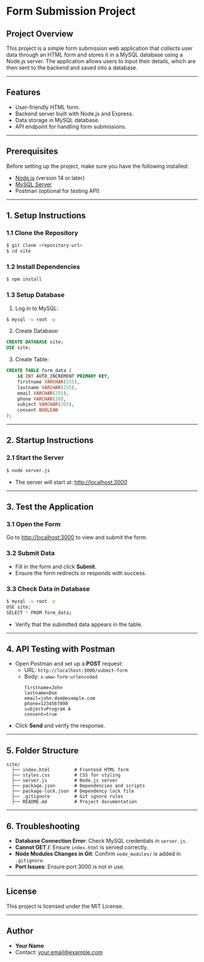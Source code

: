 # Form Submission Project

## Project Overview
This project is a simple form submission web application that collects user data through an HTML form and stores it in a MySQL database using a Node.js server. The application allows users to input their details, which are then sent to the backend and saved into a database.

---

## Features
- User-friendly HTML form.
- Backend server built with Node.js and Express.
- Data storage in MySQL database.
- API endpoint for handling form submissions.

---

## Prerequisites
Before setting up the project, make sure you have the following installed:

- [Node.js](https://nodejs.org/) (version 14 or later)
- [MySQL Server](https://dev.mysql.com/downloads/installer/)
- Postman (optional for testing API)

---

## 1. Setup Instructions

### 1.1 Clone the Repository
```bash
$ git clone <repository-url>
$ cd site
```

### 1.2 Install Dependencies
```bash
$ npm install
```

### 1.3 Setup Database
1. Log in to MySQL:
```bash
$ mysql -u root -p
```
2. Create Database:
```sql
CREATE DATABASE site;
USE site;
```
3. Create Table:
```sql
CREATE TABLE form_data (
    id INT AUTO_INCREMENT PRIMARY KEY,
    firstname VARCHAR(255),
    lastname VARCHAR(255),
    email VARCHAR(255),
    phone VARCHAR(20),
    subject VARCHAR(255),
    consent BOOLEAN
);
```

---

## 2. Startup Instructions

### 2.1 Start the Server
```bash
$ node server.js
```
- The server will start at: [http://localhost:3000](http://localhost:3000)

---

## 3. Test the Application

### 3.1 Open the Form
Go to [http://localhost:3000](http://localhost:3000) to view and submit the form.

### 3.2 Submit Data
- Fill in the form and click **Submit**.
- Ensure the form redirects or responds with success.

### 3.3 Check Data in Database
```bash
$ mysql -u root -p
USE site;
SELECT * FROM form_data;
```
- Verify that the submitted data appears in the table.

---

## 4. API Testing with Postman

- Open Postman and set up a **POST** request:
  - URL: `http://localhost:3000/submit-form`
  - Body: `x-www-form-urlencoded`
    ```
    firstname=John
    lastname=Doe
    email=john.doe@example.com
    phone=1234567890
    subject=Program A
    consent=true
    ```
- Click **Send** and verify the response.

---

## 5. Folder Structure
```
site/
  ├── index.html         # Frontend HTML form
  ├── styles.css         # CSS for styling
  ├── server.js          # Node.js server
  ├── package.json       # Dependencies and scripts
  ├── package-lock.json  # Dependency lock file
  ├── .gitignore         # Git ignore rules
  ├── README.md          # Project documentation
```

---

## 6. Troubleshooting

- **Database Connection Error**: Check MySQL credentials in `server.js`.
- **Cannot GET /**: Ensure `index.html` is served correctly.
- **Node Modules Changes in Git**: Confirm `node_modules/` is added in `.gitignore`.
- **Port Issues**: Ensure port 3000 is not in use.

---

## License
This project is licensed under the MIT License.

---

## Author
- **Your Name**
- Contact: [your.email@example.com](mailto:your.email@example.com)

